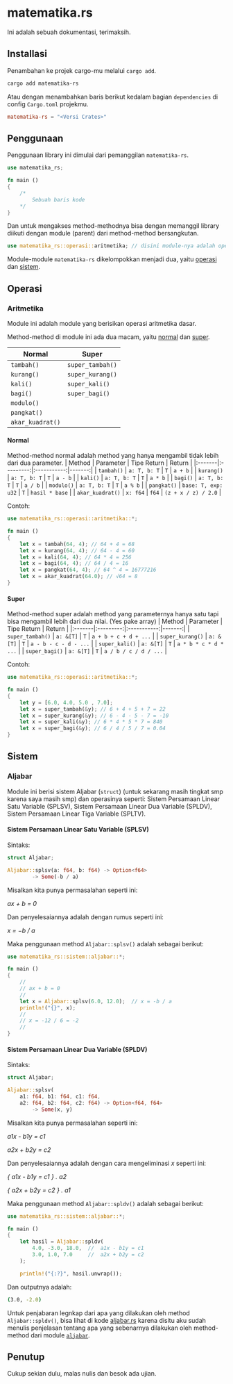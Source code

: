 # matematika.rs
Ini adalah sebuah dokumentasi, terimaksih.

## Installasi
Penambahan ke projek cargo-mu melalui `cargo add`.

```sh
cargo add matematika-rs
```

Atau dengan menambahkan baris berikut kedalam bagian `dependencies` di config `Cargo.toml` projekmu.

```toml
matematika-rs = "<Versi Crates>"
```

## Penggunaan
Penggunaan library ini dimulai dari pemanggilan `matematika-rs`.

```rust
use matematika_rs;

fn main ()
{
    /* 
        Sebuah baris kode
    */
}
```

Dan untuk mengakses method-methodnya bisa dengan memanggil library diikuti dengan module (parent) dari method-method bersangkutan.

```rust
use matematika_rs::operasi::aritmetika; // disini module-nya adalah operasi::aritmetika
```

Module-module `matematika-rs` dikelompokkan menjadi dua, yaitu [operasi](#Operasi) dan [sistem](#Sistem).

## Operasi
### Aritmetika 
Module ini adalah module yang berisikan operasi aritmetika dasar.

Method-method di module ini ada dua macam, yaitu [normal](#Normal) dan [super](#Super).

| Normal | Super |
|--------|-------|
| `tambah()` | `super_tambah()` |
| `kurang()` | `super_kurang()` |
| `kali()` | `super_kali()` |
| `bagi()` | `super_bagi()` |
| `modulo()` |  |
| `pangkat()` |  |
| `akar_kuadrat()` |  |

#### Normal
Method-method normal adalah method yang hanya mengambil tidak lebih dari dua parameter.
| Method | Parameter | Tipe Return | Return |
|:-------|:---------:|:-----------:|-------:|
| `tambah()` | `a: T, b: T` | `T` | `a + b` |
| `kurang()` | `a: T, b: T` | `T` | `a - b` |
| `kali()` | `a: T, b: T` | `T` | `a * b` |
| `bagi()` | `a: T, b: T` | `T` | `a / b` | 
| `modulo()` | `a: T, b: T` | `T` | `a % b` |
| `pangkat()` | `base: T, exp: u32` | `T` | `hasil * base` |
| `akar_kuadrat()` | `x: f64` | `f64` | `(z + x / z) / 2.0` |

Contoh:
```rust
use matematika_rs::operasi::aritmetika::*;

fn main ()
{
    let x = tambah(64, 4); // 64 + 4 = 68
    let x = kurang(64, 4); // 64 - 4 = 60
    let x = kali(64, 4); // 64 * 4 = 256
    let x = bagi(64, 4); // 64 / 4 = 16
    let x = pangkat(64, 4); // 64 ^ 4 = 16777216
    let x = akar_kuadrat(64.0); // √64 = 8
}
```

#### Super
Method-method super adalah method yang parameternya hanya satu tapi bisa mengambil lebih dari dua nilai. (Yes pake array)
| Method | Parameter | Tipe Return | Return |
|:-------|:---------:|:-----------:|-------:|
| `super_tambah()` | `a: &[T]` | `T` | `a + b + c + d + ...` |
| `super_kurang()` | `a: &[T]` | `T` | `a - b - c - d - ...` |
| `super_kali()` | `a: &[T]` | `T` | `a * b * c * d * ...` |
| `super_bagi()` | `a: &[T]` | `T` | `a / b / c / d / ...` |

Contoh:
```rust
use matematika_rs::operasi::aritmetika::*;

fn main ()
{
    let y = [6.0, 4.0, 5.0 , 7.0];
    let x = super_tambah(&y); // 6 + 4 + 5 + 7 = 22
    let x = super_kurang(&y); // 6 - 4 - 5 - 7 = -10
    let x = super_kali(&y); // 6 * 4 * 5 * 7 = 840
    let x = super_bagi(&y); // 6 / 4 / 5 / 7 = 0.04
}
```

## Sistem
### Aljabar
Module ini berisi sistem Aljabar (`struct`) (untuk sekarang masih tingkat smp karena saya masih smp) dan operasinya seperti: Sistem Persamaan Linear Satu Variable (SPLSV), Sistem Persamaan Linear Dua Variable (SPLDV), Sistem Persamaan Linear Tiga Variable (SPLTV).

#### Sistem Persamaan Linear Satu Variable (SPLSV)
Sintaks:
```rust
struct Aljabar;

Aljabar::splsv(a: f64, b: f64) -> Option<f64>
        -> Some(-b / a)
```

Misalkan kita punya permasalahan seperti ini:

*ax + b = 0*

Dan penyelesaiannya adalah dengan rumus seperti ini:

*x = −b / a​*

Maka penggunaan method `Aljabar::splsv()` adalah sebagai berikut:
```rust
use matematika_rs::sistem::aljabar::*;

fn main ()
{
    //
    // ax + b = 0
    //
    let x = Aljabar::splsv(6.0, 12.0);  // x = -b / a
    println!("{}", x);
    //
    // x = -12 / 6 = -2
    //
}
```

#### Sistem Persamaan Linear Dua Variable (SPLDV)
Sintaks:
```rust
struct Aljabar;

Aljabar::splsv(
    a1: f64, b1: f64, c1: f64,
    a2: f64, b2: f64, c2: f64) -> Option<f64, f64>
        -> Some(x, y)
```

Misalkan kita punya permasalahan seperti ini:

*a1​x - b1​y = c1*​

*a2x + b2y = c2*

Dan penyelesaiannya adalah dengan cara mengeliminasi *x* seperti ini:

*{ a1x - b1y = c1 } . a2*

*{ a2x + b2y = c2 } . a1*

Maka penggunaan method `Aljabar::spldv()` adalah sebagai berikut:

```rust
use matematika_rs::sistem::aljabar::*;

fn main ()
{
    let hasil = Aljabar::spldv(
        4.0, -3.0, 18.0,  //  a1x - b1y = c1 
        3.0, 1.0, 7.0     //  a2x + b2y = c2
    );

    println!("{:?}", hasil.unwrap());
```

Dan outputnya adalah:
```sh
(3.0, -2.0)
```

Untuk penjabaran legnkap dari apa yang dilakukan oleh method `Aljabar::spldv()`, bisa lihat di kode [aljabar.rs](https://github.com/lordpaijo/matematika.rs/blob/master/src/sistem/aljabar.rs) karena disitu aku sudah menulis penjelasan tentang apa yang sebenarnya dilakukan oleh method-method dari module [`aljabar`](https://github.com/lordpaijo/matematika.rs/blob/master/src/sistem/aljabar.rs).

## Penutup
Cukup sekian dulu, malas nulis dan besok ada ujian.
